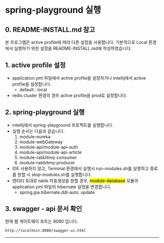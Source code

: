# spring-playground 실행

## 0. README-INSTALL.md 참고
본 프로그램은 active profile에 따라 다른 설정을 사용합니다. 기본적으로 Local 환경에서 실행하기 위한 설정을 README-INSTALL.md에 작성하였습니다. <br/>

## 1. active profile 설정
- application.yml 파일에서 active profile을 설정하거나 intellij에서 active profile을 설정합니다.
  - default : local
- redis cluster 환경의 경우 active profile을 prod로 설정합니다.

## 2. spring-playground 실행
- intellij에서 spring-playground 프로젝트를 실행합니다.
- 실행 순서는 다음과 같습니다.
  1. module-eureka
  2. module-webGateway
  3. module-api/module-api-auth
  4. module-api/module-api-article
  5. module-rabbitmq-consumer
  6. module-rabbitmq-producer
- IDE 사용하지 않고, Terminal 환경에서 실행시 run-modules.sh를 실행하고 종료를 원할 시 stop-modules.sh를 실행합니다.
- 엔티티 토대로 table 자동생성을 원할 경우, <mark>module-database</mark> 모듈의 application.yml 파일의 hibernate 설정을 변경합니다.
  - spring.jpa.hibernate.ddl-auto: update

## 3. swagger - api 문서 확인
현재 웹 게이트웨이 포트는 8080 입니다.

```html
http://localhost:8080/swagger-ui.html
```
***